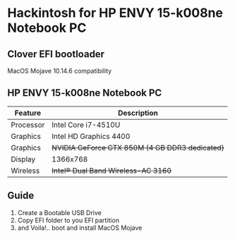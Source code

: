 # Hackintosh for HP ENVY 15-k008ne Notebook PC

##  Clover EFI bootloader

MacOS Mojave 10.14.6 compatibility

##  HP ENVY 15-k008ne Notebook PC

Feature | Description
----------  | ----------
Processor | Intel Core i7-4510U
Graphics  | Intel HD Graphics 4400
Graphics  | <s>NVIDIA GeForce GTX 850M (4 GB DDR3 dedicated)</s>
Display | 1366x768
Wireless  | <s>Intel® Dual Band Wireless-AC 3160</s>

##  Guide
1.  Create a Bootable USB Drive
2.  Copy EFI folder to you EFI partition
3.  and Voila!.. boot and install MacOS Mojave
